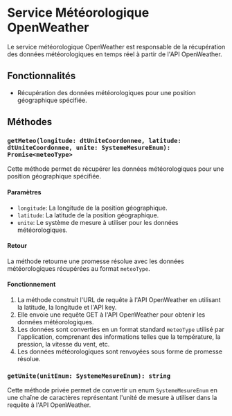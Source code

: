 # Service Météorologique OpenWeather

Le service météorologique OpenWeather est responsable de la récupération des données météorologiques en temps réel à partir de l'API OpenWeather.

## Fonctionnalités

- Récupération des données météorologiques pour une position géographique spécifiée.


## Méthodes

### `getMeteo(longitude: dtUniteCoordonnee, latitude: dtUniteCoordonnee, unite: SystemeMesureEnum): Promise<meteoType>`

Cette méthode permet de récupérer les données météorologiques pour une position géographique spécifiée.

#### Paramètres

- `longitude`: La longitude de la position géographique.
- `latitude`: La latitude de la position géographique.
- `unite`: Le système de mesure à utiliser pour les données météorologiques.

#### Retour

La méthode retourne une promesse résolue avec les données météorologiques récupérées au format `meteoType`.

#### Fonctionnement

1. La méthode construit l'URL de requête à l'API OpenWeather en utilisant la latitude, la longitude et l'API key.
2. Elle envoie une requête GET à l'API OpenWeather pour obtenir les données météorologiques.
3. Les données sont converties en un format standard `meteoType` utilisé par l'application, comprenant des informations telles que la température, la pression, la vitesse du vent, etc.
4. Les données météorologiques sont renvoyées sous forme de promesse résolue.

### `getUnite(unitEnum: SystemeMesureEnum): string`

Cette méthode privée permet de convertir un enum `SystemeMesureEnum` en une chaîne de caractères représentant l'unité de mesure à utiliser dans la requête à l'API OpenWeather.